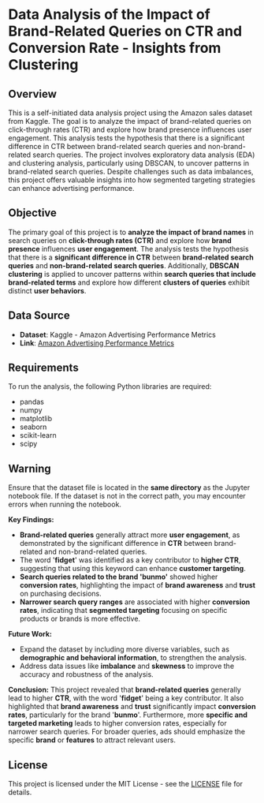 # Data Analysis of the Impact of Brand-Related Queries on CTR and Conversion Rate - Insights from Clustering

## Overview
This is a self-initiated data analysis project using the Amazon sales dataset from Kaggle. The goal is to analyze the impact of brand-related queries on click-through rates (CTR) and explore how brand presence influences user engagement. This analysis tests the hypothesis that there is a significant difference in CTR between brand-related search queries and non-brand-related search queries. The project involves exploratory data analysis (EDA) and clustering analysis, particularly using DBSCAN, to uncover patterns in brand-related search queries. Despite challenges such as data imbalances, this project offers valuable insights into how segmented targeting strategies can enhance advertising performance.

## Objective
The primary goal of this project is to **analyze the impact of brand names** in search queries on **click-through rates (CTR)** and explore how **brand presence** influences **user engagement**. The analysis tests the hypothesis that there is a **significant difference in CTR** between **brand-related search queries** and **non-brand-related search queries**. Additionally, **DBSCAN clustering** is applied to uncover patterns within **search queries that include brand-related terms** and explore how different **clusters of queries** exhibit distinct **user behaviors**.

## Data Source
- **Dataset**: Kaggle - Amazon Advertising Performance Metrics
- **Link**: [Amazon Advertising Performance Metrics]([https://www.kaggle.com/datasets/amazon](https://www.kaggle.com/datasets/mayuriawati/amazon-advertising-performance-metrics/data))

## Requirements
To run the analysis, the following Python libraries are required:

- pandas
- numpy
- matplotlib
- seaborn
- scikit-learn
- scipy

## Warning
Ensure that the dataset file is located in the **same directory** as the Jupyter notebook file. If the dataset is not in the correct path, you may encounter errors when running the notebook.

**Key Findings:**
- **Brand-related queries** generally attract more **user engagement**, as demonstrated by the significant difference in **CTR** between brand-related and non-brand-related queries.
- The word '**fidget**' was identified as a key contributor to **higher CTR**, suggesting that using this keyword can enhance **customer targeting**.
- **Search queries related to the brand 'bunmo'** showed higher **conversion rates**, highlighting the impact of **brand awareness** and **trust** on purchasing decisions.
- **Narrower search query ranges** are associated with higher **conversion rates**, indicating that **segmented targeting** focusing on specific products or brands is more effective.

**Future Work:**
- Expand the dataset by including more diverse variables, such as **demographic and behavioral information**, to strengthen the analysis.
- Address data issues like **imbalance** and **skewness** to improve the accuracy and robustness of the analysis.

**Conclusion:**
This project revealed that **brand-related queries** generally lead to higher **CTR**, with the word '**fidget**' being a key contributor. It also highlighted that **brand awareness** and **trust** significantly impact **conversion rates**, particularly for the brand '**bunmo**'. Furthermore, more **specific and targeted marketing** leads to higher conversion rates, especially for narrower search queries. For broader queries, ads should emphasize the specific **brand** or **features** to attract relevant users.

## License
This project is licensed under the MIT License - see the [LICENSE](LICENSE) file for details.
